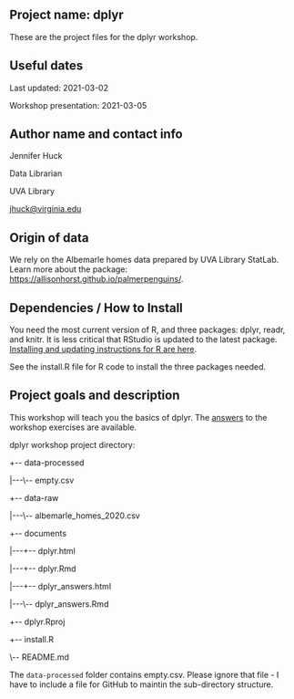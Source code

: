 ## Project name: dplyr

These are the project files for the dplyr workshop.

## Useful dates 

Last updated: 2021-03-02

Workshop presentation: 2021-03-05

## Author name and contact info

Jennifer Huck

Data Librarian

UVA Library

jhuck@virginia.edu

## Origin of data

We rely on the Albemarle homes data prepared by UVA Library StatLab. Learn more about the package: https://allisonhorst.github.io/palmerpenguins/. 

## Dependencies / How to Install

You need the most current version of R, and three packages: dplyr, readr, and knitr.  It is less critical that RStudio is updated to the latest package. [Installing and updating instructions for R are here](https://uvastatlab.github.io/phdplus2021/installR). 

See the install.R file for R code to install the three packages needed.

## Project goals and description 

This workshop will teach you the basics of dplyr.  The [answers](https://jennhuck.github.io/workshops/dplyr_answers.html) to the workshop exercises are available.

dplyr workshop project directory:

+-- data-processed

|---\\-- empty.csv

+-- data-raw

|---\\-- albemarle_homes_2020.csv

+-- documents

|---+-- dplyr.html

|---+-- dplyr.Rmd

|---+-- dplyr_answers.html

|---\\-- dplyr_answers.Rmd

+-- dplyr.Rproj

+-- install.R

\\-- README.md


The `data-processed` folder contains empty.csv.  Please ignore that file - I have to include a file for GitHub to maintin the sub-directory structure.  

